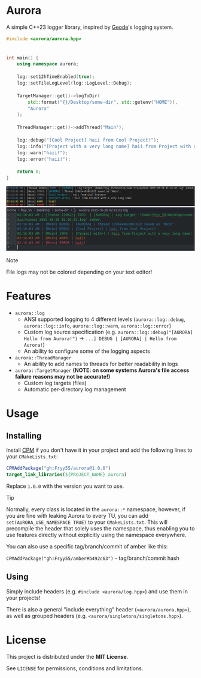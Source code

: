 # Aurora

A simple C++23 logger library, inspired by [Geode](https://github.com/geode-sdk/geode)'s logging system.

```c++
#include <aurora/aurora.hpp>


int main() {
	using namespace aurora;

	log::set12hTimeEnabled(true);
	log::setFileLogLevel(log::LogLevel::Debug);

	TargetManager::get()->logToDir(
		std::format("{}/Desktop/some-dir", std::getenv("HOME")),
		"Aurora"
	);

	ThreadManager::get()->addThread("Main");

	log::debug("[Cool Project] haii from Cool Project!");
	log::info("[Project with a very long name] haii from Project with a very long name!");
	log::warn("haii!");
	log::error("haii!");

	return 0;
}
```
![Console Preview](.github/images/console-preview.png)
![File Preview](.github/images/file-preview.png)
> [!NOTE]
> File logs may not be colored depending on your text editor!

# Features
- `aurora::log`
	- ANSI supported logging to 4 different levels (`aurora::log::debug`, `aurora::log::info`, `aurora::log::warn`, `aurora::log::error`)
	- Custom log source specification (e.g. `aurora::log::debug("[AURORA] Hello from Aurora!")` -> `...] DEBUG | [AURORA] | Hello from Aurora!`)
	- An ability to configure some of the logging aspects
- `aurora::ThreadManager`
	- An ability to add names to threads for better readability in logs
- `aurora::TargetManager` **(NOTE: on some systems Aurora's file access failure reasons may not be accurate!)**
	- Custom log targets (files)
	- Automatic per-directory log management

# Usage
## Installing
Install [CPM](https://github.com/cpm-cmake/CPM.cmake) if you don't have it in your project and add the following lines to your `CMakeLists.txt`:

```cmake
CPMAddPackage("gh:Fryy55/aurora@1.0.0")
target_link_libraries(${PROJECT_NAME} aurora)
```
Replace `1.0.0` with the version you want to use.

> [!TIP]
> Normally, every class is located in the `aurora::*` namespace, however, if you are fine with leaking Aurora to every TU, you can add `set(AURORA_USE_NAMESPACE TRUE)` to your `CMakeLists.txt`. This will precompile the header that solely uses the namespace, thus enabling you to use features directly without explicitly using the namespace everywhere.

You can also use a specific tag/branch/commit of amber like this:

`CPMAddPackage("gh:Fryy55/amber#b492c63")` - tag/branch/commit hash

## Using
Simply include headers (e.g. `#include <aurora/log.hpp>`) and use them in your projects!

There is also a general "include everything" header (`<aurora/aurora.hpp>`), as well as grouped headers (e.g. `<aurora/singletons/singletons.hpp>`).

# License
This project is distributed under the **MIT License**.

See `LICENSE` for permissions, conditions and limitations.